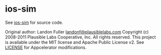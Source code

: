 # ios-sim

See [ios-sim](https://github.com/appcelerator/ios-sim) for source code.

Original author: Landon Fuller landonf@plausiblelabs.com Copyright (c) 2008-2011 Plausible Labs Cooperative, Inc. All rights reserved. This project is available under the MIT license and Apache Public License v2. See [LICENSE](https://github.com/appcelerator/ios-sim/blob/master/LICENSE) for Appcelerator modifications.
